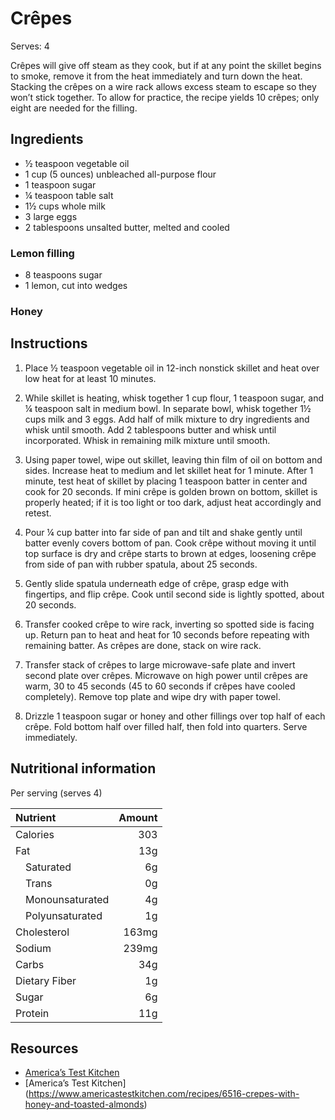 # Crêpes

Serves: 4

Crêpes will give off steam as they cook, but if at any point the skillet begins to smoke, remove it from the heat immediately and turn down the heat. Stacking the crêpes on a wire rack allows excess steam to escape so they won’t stick together. To allow for practice, the recipe yields 10 crêpes; only eight are needed for the filling.

## Ingredients

* ½ teaspoon vegetable oil
* 1 cup (5 ounces) unbleached all-purpose flour
* 1 teaspoon sugar
* ¼ teaspoon table salt
* 1½ cups whole milk
* 3 large eggs
* 2 tablespoons unsalted butter, melted and cooled

### Lemon filling
* 8 teaspoons sugar
* 1 lemon, cut into wedges

### Honey

## Instructions

1. Place ½ teaspoon vegetable oil in 12-inch nonstick skillet and heat over low heat for at least 10 minutes.

2. While skillet is heating, whisk together 1 cup flour, 1 teaspoon sugar, and ¼ teaspoon salt in medium bowl. In separate bowl, whisk together 1½ cups milk and 3 eggs. Add half of milk mixture to dry ingredients and whisk until smooth. Add 2 tablespoons butter and whisk until incorporated. Whisk in remaining milk mixture until smooth.

3. Using paper towel, wipe out skillet, leaving thin film of oil on bottom and sides. Increase heat to medium and let skillet heat for 1 minute. After 1 minute, test heat of skillet by placing 1 teaspoon batter in center and cook for 20 seconds. If mini crêpe is golden brown on bottom, skillet is properly heated; if it is too light or too dark, adjust heat accordingly and retest.

4. Pour ¼ cup batter into far side of pan and tilt and shake gently until batter evenly covers bottom of pan. Cook crêpe without moving it until top surface is dry and crêpe starts to brown at edges, loosening crêpe from side of pan with rubber spatula, about 25 seconds.

5. Gently slide spatula underneath edge of crêpe, grasp edge with fingertips, and flip crêpe. Cook until second side is lightly spotted, about 20 seconds.

6. Transfer cooked crêpe to wire rack, inverting so spotted side is facing up. Return pan to heat and heat for 10 seconds before repeating with remaining batter. As crêpes are done, stack on wire rack.

7. Transfer stack of crêpes to large microwave-safe plate and invert second plate over crêpes. Microwave on high power until crêpes are warm, 30 to 45 seconds (45 to 60 seconds if crêpes have cooled completely). Remove top plate and wipe dry with paper towel.

8. Drizzle 1 teaspoon sugar or honey and other fillings over top half of each crêpe. Fold bottom half over filled half, then fold into quarters. Serve immediately.

## Nutritional information

Per serving (serves 4)

Nutrient              | Amount
:-------------------- | -----:
Calories              | 303
Fat                   | 13g
&emsp;Saturated       | 6g
&emsp;Trans           | 0g
&emsp;Monounsaturated | 4g
&emsp;Polyunsaturated | 1g
Cholesterol           | 163mg
Sodium                | 239mg
Carbs                 | 34g
Dietary Fiber         | 1g
Sugar                 | 6g
Protein               | 11g

## Resources

* [America’s Test Kitchen](https://www.americastestkitchen.com/recipes/6498-crepes-with-sugar-and-lemon)
* [America’s Test Kitchen] (https://www.americastestkitchen.com/recipes/6516-crepes-with-honey-and-toasted-almonds)
